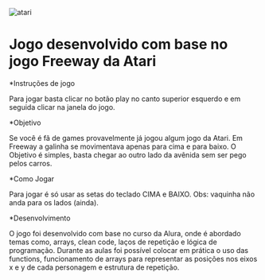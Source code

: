 ![atari](https://user-images.githubusercontent.com/108687467/186008050-27c85a38-2c56-446b-9277-425e2cbbfd19.jpg)

# Jogo desenvolvido com base no jogo Freeway da Atari #


*Instruções de jogo

Para jogar basta clicar no botão play no canto superior esquerdo e em seguida clicar na janela do jogo.



*Objetivo

Se você é fã de games provavelmente já jogou algum jogo da Atari. Em Freeway a galinha se movimentava apenas para cima e para baixo. O Objetivo é simples, basta chegar ao outro lado da avênida sem ser pego pelos carros.



*Como Jogar

Para jogar é só usar as setas do teclado CIMA e BAIXO.
Obs: vaquinha não anda para os lados (ainda).



*Desenvolvimento

O jogo foi desenvolvido com base no curso da Alura, onde é abordado temas como, arrays, clean code, laços de repetição e lógica de programação. 
Durante as aulas foi possível colocar em prática o uso das functions, funcionamento de arrays para representar as posições nos eixos x e y de cada personagem e estrutura de repetição.

